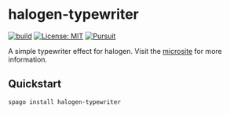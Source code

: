 # halogen-typewriter

[![build](https://github.com/qwbarch/halogen-typewriter/actions/workflows/build.yml/badge.svg)](https://github.com/qwbarch/halogen-typewriter/actions/workflows/build.yml)
[![License: MIT](https://img.shields.io/badge/License-MIT-green.svg)](https://opensource.org/licenses/MIT)
[![Pursuit](http://img.shields.io/github/release/qwbarch/halogen-typewriter.svg)](https://pursuit.purescript.org/packages/purescript-halogen-typewriter)

A simple typewriter effect for halogen. Visit the [microsite](https://qwbarch.github.io/halogen-typewriter/) for more information.

## Quickstart

```
spago install halogen-typewriter
```
